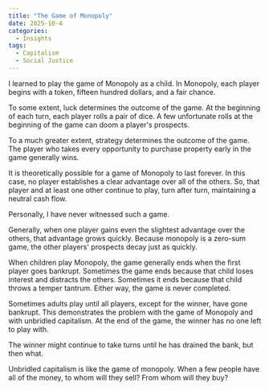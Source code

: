 ```yaml
---
title: "The Game of Monopoly"
date: 2025-10-4
categories:
  - Insights
tags:
  - Capitalism
  - Social Justice
---
```


I learned to play the game of Monopoly as a child. In Monopoly, each player 
begins with a token, fifteen hundred dollars, and a fair chance.

To some extent, luck determines the outcome of the game. At the beginning of each turn, 
each player rolls a pair of dice. A few unfortunate rolls at the beginning of the game can doom
a player's prospects.

To a much greater extent, strategy determines the outcome of the game. The player who
takes every opportunity to purchase property early in the game generally wins.

It is theoretically possible for a game of Monopoly to last forever. In this case, no
player establishes a clear advantage over all of the others. So, that player and at least
one other continue to play, turn after turn, maintaining a neutral cash flow.

Personally, I have never witnessed such a game.

Generally, when one player gains even the slightest advantage over the others, that advantage
grows quickly. Because monopoly is a zero-sum game, the other players' prospects  decay just as quickly.

When children play Monopoly, the game generally ends when the first player goes bankrupt.
Sometimes the game ends because that child loses interest and distracts the others. Sometimes 
it ends because that child throws a temper tantrum. Either way, the game is never completed.

Sometimes adults play until all players, except for the winner, have gone bankrupt. This demonstrates
the problem with the game of Monopoly and with unbridled capitalism. At the end of the game, the winner has no one left to play with.

The winner might continue to take turns until he has drained the bank, but then what.

Unbridled capitalism is like the game of monopoly. When a few  people have all of the money,
to whom will they sell? From whom will they buy?






